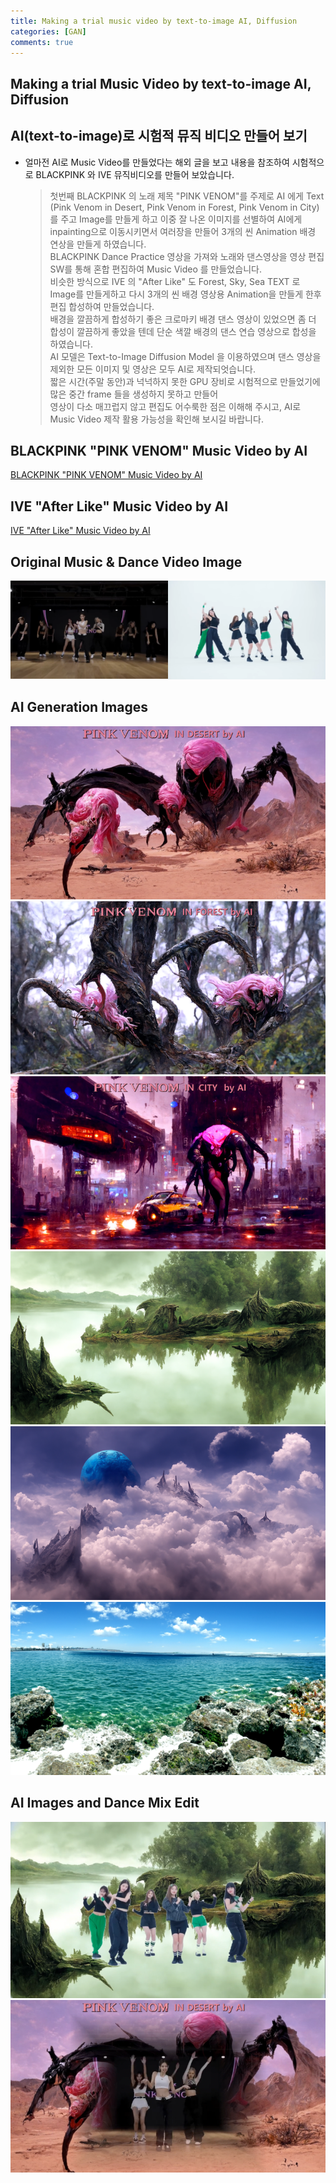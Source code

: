 ```yaml
---
title: Making a trial music video by text-to-image AI, Diffusion
categories: [GAN]
comments: true
---
```


## Making a trial Music Video by text-to-image AI, Diffusion 
## AI(text-to-image)로 시험적 뮤직 비디오 만들어 보기 

* 얼마전 AI로 Music Video를 만들었다는 해외 글을 보고 내용을 참조하여 시험적으로 BLACKPINK 와 IVE 뮤직비디오를 만들어 보았습니다.  
  > 첫번째 BLACKPINK 의 노래 제목 "PINK VENOM"를 주제로 AI 에게 Text (Pink Venom in Desert, Pink Venom in Forest, Pink Venom in City)를 주고 Image를 만들게 하고
  > 이중 잘 나온 이미지를 선별하여 AI에게 inpainting으로 이동시키면서 여러장을 만들어 3개의 씬 Animation 배경 연상을 만들게 하였습니다.  
  > BLACKPINK Dance Practice 영상을 가져와 노래와 댄스영상을 영상 편집 SW를 통해 혼합 편집하여 Music Video 를 만들었습니다.  
  > 비슷한 방식으로 IVE 의 "After Like" 도 Forest, Sky, Sea TEXT 로 Image를 만들게하고 다시 3개의 씬 배경 영상용 Animation을 만들게 한후 편집 합성하여 만들었습니다.  
  > 배경을 깔끔하게 합성하기 좋은 크로마키 배경 댄스 영상이 있었으면 좀 더 합성이 깔끔하게 좋았을 텐데 단순 색깔 배경의 댄스 연습 영상으로 합성을 하였습니다.  
  > AI 모델은 Text-to-Image Diffusion Model 을 이용하였으며 댄스 영상을 제외한 모든 이미지 및 영상은 모두 AI로 제작되엇습니다.  
  > 짧은 시간(주말 동안)과 넉넉하지 못한 GPU 장비로 시험적으로 만들었기에 많은 중간 frame 들을 생성하지 못하고 만들어  
  > 영상이 다소 매끄럽지 않고 편집도 어수룩한 점은 이해해 주시고, 
  > AI로 Music Video 제작 활용 가능성을 확인해 보시길 바랍니다.    
  >   

## BLACKPINK "PINK VENOM" Music Video by AI
<a href="https://youtu.be/NMpOv6aFllw">BLACKPINK "PINK VENOM" Music Video by AI</a>

## IVE "After Like" Music Video by AI
<a href="https://youtu.be/D33erRt9mh0">IVE "After Like" Music Video by AI</a>

## Original Music & Dance Video Image  
![MV image](/images/dance_practice.png)

## AI Generation Images 
![AI image1](/images/pinkvenom1_720.png)
![AI image2](/images/pinkvenom2_720.png)
![AI image3](/images/pinkvenom3_720.png)
![AI image4](/images/forest1_720.png)
![AI image5](/images/cloud1_720.png)
![AI image6](/images/sea_720.png)

## AI Images and Dance Mix Edit  
![Edit1 image](/images/edit_ive1_720.png)
![Edit2 image](/images/edit_pink1_720.png)



